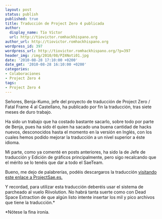 ```yaml
---
layout: post
status: publish
published: true
title: Traducción de Project Zero 4 publicada
author:
  display_name: Tío Víctor
  url: http://tiovictor.romhackhispano.org
author_url: http://tiovictor.romhackhispano.org
wordpress_id: 397
wordpress_url: http://tiovictor.romhackhispano.org/?p=397
header_img: /img/2010/08/PZ4Noti01.jpg
date: '2010-08-28 17:10:00 +0200'
date_gmt: '2010-08-28 16:10:00 +0200'
categories:
- Colaboraciones
- Project Zero 4
tags:
- Project Zero 4
---
```

Señores, Benja-Kumo, jefe del proyecto de traducción de Project Zero / Fatal 
Frame 4 al Castellano, ha publicado por fin la traducción, tras siete meses de 
duro trabajo.

Ha sido un trabajo que ha costado bastante sacarlo, sobre todo por parte de Benja, 
pues ha sido él quien ha sacado una buena cantidad de hacks nuevos, desconocidos 
hasta el momento en la versión en Inglés, con los cuales hemos podido mejorar la 
traducción a un nivel superior a éste idioma.

Mi parte, como ya comenté en posts anteriores, ha sido la de Jefe de traducción y 
Edición de gráficos principalmente, pero sigo recalcando que el mérito se lo tenéis 
que dar a todo el SaeTeam.

Bueno, me dejo de palabrerías, podéis descargaros la traducción 
[visitando este enlace a ProjectSae.es.](http://www.projectsae.es/sae.php)

Y recordad, para utilizar esta traducción deberéis usar el sistema de parcheado al 
vuelo Riivolution. No habrá tanta suerte como con Dead Space Extraction de que algún 
listo intente insertar los mil y pico archivos que tiene la traducción.*

*Nótese la fina ironía.

